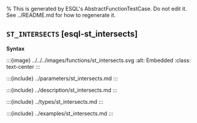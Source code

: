 % This is generated by ESQL's AbstractFunctionTestCase. Do not edit it. See ../README.md for how to regenerate it.

## `ST_INTERSECTS` [esql-st_intersects]

**Syntax**

:::{image} ../../../images/functions/st_intersects.svg
:alt: Embedded
:class: text-center
:::


:::{include} ../parameters/st_intersects.md
:::

:::{include} ../description/st_intersects.md
:::

:::{include} ../types/st_intersects.md
:::

:::{include} ../examples/st_intersects.md
:::
